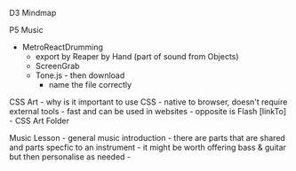 D3 Mindmap

P5 Music

- MetroReactDrumming
    - export by Reaper by Hand (part of sound from Objects)
    - ScreenGrab
    - Tone.js - then download 
        - name the file correctly


CSS Art
    - why is it important to use CSS
    - native to browser, doesn't require external tools
    - fast and can be used in websites - opposite is Flash
[linkTo] - CSS Art Folder

Music Lesson
    - general music introduction
    - there are parts that are shared and parts specfic to an instrument
    - it might be worth offering bass & guitar but then personalise as needed
    - 